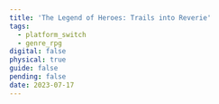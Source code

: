 ```yaml
---
title: 'The Legend of Heroes: Trails into Reverie'
tags:
  - platform_switch
  - genre_rpg
digital: false
physical: true
guide: false
pending: false
date: 2023-07-17
---
```

